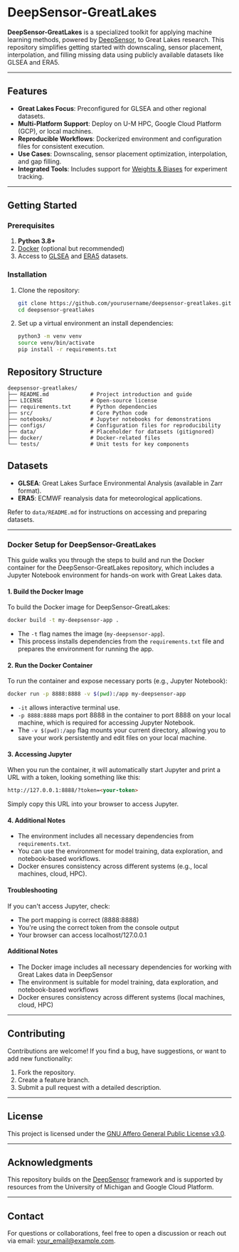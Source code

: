 # DeepSensor-GreatLakes  

**DeepSensor-GreatLakes** is a specialized toolkit for applying machine learning methods, powered by [DeepSensor](https://deepsensor.readthedocs.io/), to Great Lakes research. This repository simplifies getting started with downscaling, sensor placement, interpolation, and filling missing data using publicly available datasets like GLSEA and ERA5.  

---

## Features  
- **Great Lakes Focus**: Preconfigured for GLSEA and other regional datasets.  
- **Multi-Platform Support**: Deploy on U-M HPC, Google Cloud Platform (GCP), or local machines.  
- **Reproducible Workflows**: Dockerized environment and configuration files for consistent execution.  
- **Use Cases**: Downscaling, sensor placement optimization, interpolation, and gap filling.  
- **Integrated Tools**: Includes support for [Weights & Biases](https://wandb.ai) for experiment tracking.  

---

## Getting Started  

### Prerequisites  
1. **Python 3.8+**  
2. [Docker](https://www.docker.com/get-started) (optional but recommended)  
3. Access to [GLSEA](https://www.glerl.noaa.gov/data/) and [ERA5](https://cds.climate.copernicus.eu/) datasets.  

### Installation  
1. Clone the repository:  
   ```bash  
   git clone https://github.com/yourusername/deepsensor-greatlakes.git  
   cd deepsensor-greatlakes  
   ```
2. Set up a virtual environment an install dependencies:
   ```bash
   python3 -m venv venv  
   source venv/bin/activate  
   pip install -r requirements.txt  
   ```
## Repository Structure

```
deepsensor-greatlakes/  
├── README.md             # Project introduction and guide  
├── LICENSE               # Open-source license  
├── requirements.txt      # Python dependencies  
├── src/                  # Core Python code  
├── notebooks/            # Jupyter notebooks for demonstrations  
├── configs/              # Configuration files for reproducibility  
├── data/                 # Placeholder for datasets (gitignored)  
├── docker/               # Docker-related files  
└── tests/                # Unit tests for key components 
```

## Datasets  
- **GLSEA**: Great Lakes Surface Environmental Analysis (available in Zarr format).  
- **ERA5**: ECMWF reanalysis data for meteorological applications.  

Refer to `data/README.md` for instructions on accessing and preparing datasets.  

---

### Docker Setup for DeepSensor-GreatLakes

This guide walks you through the steps to build and run the Docker container for the DeepSensor-GreatLakes repository, which includes a Jupyter Notebook environment for hands-on work with Great Lakes data.

#### **1. Build the Docker Image**

To build the Docker image for DeepSensor-GreatLakes:

```bash
docker build -t my-deepsensor-app .
```

* The `-t` flag names the image (`my-deepsensor-app`).
* This process installs dependencies from the `requirements.txt` file and prepares the environment for running the app.

#### **2. Run the Docker Container**

To run the container and expose necessary ports (e.g., Jupyter Notebook):

```bash
docker run -p 8888:8888 -v $(pwd):/app my-deepsensor-app
```

* `-it` allows interactive terminal use.
* `-p 8888:8888` maps port 8888 in the container to port 8888 on your local machine, which is required for accessing Jupyter Notebook.
* The `-v $(pwd):/app` flag mounts your current directory, allowing you to save your work persistently and edit files on your local machine.

#### **3. Accessing Jupyter**

When you run the container, it will automatically start Jupyter and print a URL with a token, looking something like this:

```html
http://127.0.0.1:8888/?token=<your-token>
```

Simply copy this URL into your browser to access Jupyter.

#### **4. Additional Notes**
* The environment includes all necessary dependencies from `requirements.txt`.
* You can use the environment for model training, data exploration, and notebook-based workflows.
* Docker ensures consistency across different systems (e.g., local machines, cloud, HPC).

#### Troubleshooting

If you can't access Jupyter, check:
* The port mapping is correct (8888:8888)
* You're using the correct token from the console output
* Your browser can access localhost/127.0.0.1

#### Additional Notes
* The Docker image includes all necessary dependencies for working with Great Lakes data in DeepSensor
* The environment is suitable for model training, data exploration, and notebook-based workflows
* Docker ensures consistency across different systems (local machines, cloud, HPC)

---

## Contributing  
Contributions are welcome! If you find a bug, have suggestions, or want to add new functionality:  
1. Fork the repository.  
2. Create a feature branch.  
3. Submit a pull request with a detailed description.  

---

## License  
This project is licensed under the [GNU Affero General Public License v3.0](LICENSE).  
 
---

## Acknowledgments  
This repository builds on the [DeepSensor](https://github.com/willirath/deepsensor) framework and is supported by resources from the University of Michigan and Google Cloud Platform.  

---

## Contact  
For questions or collaborations, feel free to open a discussion or reach out via email: your_email@example.com.  


